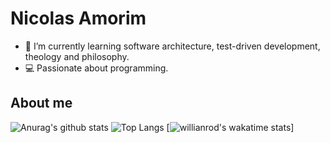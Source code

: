 # Nicolas Amorim

- 🌱 I’m currently learning software architecture, test-driven development, theology and philosophy.
- 💻 Passionate about programming.

## About me
![Anurag's github stats](https://github-readme-stats.vercel.app/api?username=nick3n&show_icons=true) 
![Top Langs](https://github-readme-stats.vercel.app/api/top-langs/?username=nick3n&show_icons=true&hide_border=true)
[![willianrod's wakatime stats](https://github-readme-stats.vercel.app/api/wakatime?username=nick3n)]


<!--
**Nick3n/Nick3n** is a ✨ _special_ ✨ repository because its `README.md` (this file) appears on your GitHub profile.

[![willianrod's wakatime stats](https://github-readme-stats.vercel.app/api/wakatime?username=nick3n&theme=)]

-->
